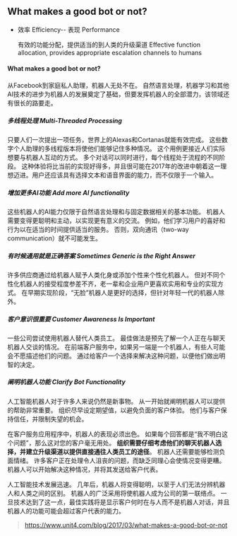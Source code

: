 ## What makes a good bot or not?

- 效率 Efficiency-- 表现 Performance

  有效的功能分配，提供适当的到人类的升级渠道 Effective function allocation, provides appropriate escalation channels to humans

#### What makes a good bot or not?

从Facebook到家庭私人助理，机器人无处不在。 自然语言处理，机器学习和其他AI技术的进步为机器人的发展奠定了基础，但要发挥机器人的全部潜力，该领域还有很长的路要走。

##### 多线程处理 Multi-Threaded Processing

只要人们一次提出一项任务，世界上的Alexas和Cortanas就能有效完成。 这些数字个人助理的多线程版本将使他们能够记住多种情况。 这个用例更接近人们实际想要与机器人互动的方式。 多个对话可以同时进行，每个线程处于流程的不同阶段。 这种体验将比当前的实现好得多，并且很可能在2017年的改进中朝着这一理想迈进。用户还应该具有选择文本和语音界面的能力，而不仅限于一个输入。

##### 增加更多AI功能 Add more AI functionality

这些机器人的AI能力仅限于自然语言处理和与固定数据相关的基本功能。 机器人需要变得更聪明和主动，以实现更有意义的交流。 例如，他们学习用户的喜好和行为以在适当的时间提供适当的服务。 否则，双向通讯（two-way communication）就不可能发生。

##### 有时候通用就是正确答案 Sometimes Generic is the Right Answer

许多供应商通过给机器人赋予人类化身或添加个性来个性化机器人。 但对不同个性化机器人的接受程度参差不齐，老一辈和企业用户更喜欢实用和专业的实现方式。 在早期实现阶段，“无脸”机器人是更好的选择，但针对年轻一代的机器人除外。

##### 客户意识很重要 Customer Awareness Is Important

一些公司尝试使用机器人替代人类员工。 最佳做法是预先了解一个人正在与聊天机器人交谈的情况。 在前端客户服务中，如果另一端是一个机器人，有些人可能会不愿描述他们的问题。 通过给客户一个选择来解决这种问题，以便他们做出明智的决定。

##### 阐明机器人功能 Clarify Bot Functionality

人工智能机器人对于许多人来说仍然是新事物。 从一开始就阐明机器人可以提供的帮助非常重要。 组织尽早设定期望值，以避免负面的客户体验。 他们与客户保持信任，并限制失望的机会。

在客户服务应用程序中，机器人的表现必须出色。 如果每个回答都是“我不明白这个问题”，那么这对您的客户毫无用处。 **组织需要仔细考虑他们的聊天机器人选择，并建立升级渠道以提供直接通往人类员工的途径**。 机器人还需要能够检测负面情绪。 许多客户正在处理令人沮丧的问题，而缺乏同理心会使情况变得更糟。 机器人可以开始解决这种情况，并将其发送给客户代表。



人工智能技术发展迅速。 几年后，机器人将变得聪明，以至于人们无法分辨机器人和人类之间的区别。 机器人的广泛采用将使机器人成为公司的第一联络点。 一旦技术达到了这一点，最佳实践将是显示客户何时在与人而不是机器人对话，并且机器人的功能可能会超过客户代表的能力。



> https://www.unit4.com/blog/2017/03/what-makes-a-good-bot-or-not 


